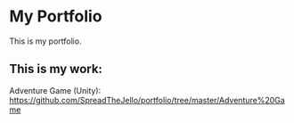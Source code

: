 # My Portfolio
This is my portfolio.

## This is my work:
Adventure Game (Unity): https://github.com/SpreadTheJello/portfolio/tree/master/Adventure%20Game